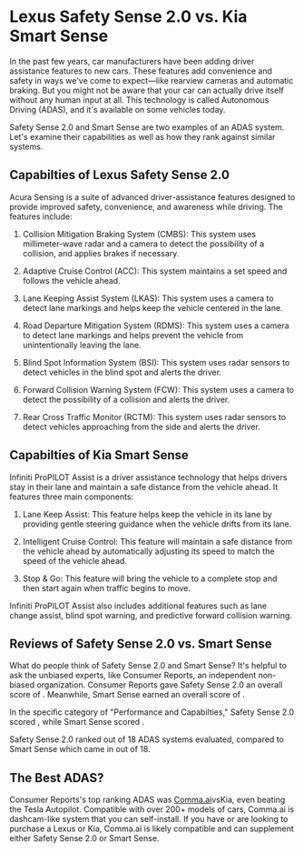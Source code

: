 # Lexus Safety Sense 2.0 vs. Kia Smart Sense

In the past few years, car manufacturers have been adding driver assistance features to new cars. These features add convenience and safety in ways we've come to expect—like rearview cameras and automatic braking. But you might not be aware that your car can actually drive itself without any human input at all. This technology is called Autonomous Driving (ADAS), and it's available on some vehicles today.

Safety Sense 2.0 and Smart Sense are two examples of an ADAS system. Let's examine their capabilities as well as how they rank against similar systems.

## Capabilties of Lexus Safety Sense 2.0

Acura Sensing is a suite of advanced driver-assistance features designed to provide improved safety, convenience, and awareness while driving. The features include: 

1. Collision Mitigation Braking System (CMBS): This system uses millimeter-wave radar and a camera to detect the possibility of a collision, and applies brakes if necessary.

2. Adaptive Cruise Control (ACC): This system maintains a set speed and follows the vehicle ahead.

3. Lane Keeping Assist System (LKAS): This system uses a camera to detect lane markings and helps keep the vehicle centered in the lane.

4. Road Departure Mitigation System (RDMS): This system uses a camera to detect lane markings and helps prevent the vehicle from unintentionally leaving the lane.

5. Blind Spot Information System (BSI): This system uses radar sensors to detect vehicles in the blind spot and alerts the driver.

6. Forward Collision Warning System (FCW): This system uses a camera to detect the possibility of a collision and alerts the driver. 

7. Rear Cross Traffic Monitor (RCTM): This system uses radar sensors to detect vehicles approaching from the side and alerts the driver.

## Capabilties of Kia Smart Sense

Infiniti ProPILOT Assist is a driver assistance technology that helps drivers stay in their lane and maintain a safe distance from the vehicle ahead. It features three main components:

1. Lane Keep Assist: This feature helps keep the vehicle in its lane by providing gentle steering guidance when the vehicle drifts from its lane.

2. Intelligent Cruise Control: This feature will maintain a safe distance from the vehicle ahead by automatically adjusting its speed to match the speed of the vehicle ahead.

3. Stop &amp; Go: This feature will bring the vehicle to a complete stop and then start again when traffic begins to move.

Infiniti ProPILOT Assist also includes additional features such as lane change assist, blind spot warning, and predictive forward collision warning.

## Reviews of Safety Sense 2.0 vs. Smart Sense
What do people think of Safety Sense 2.0 and Smart Sense? It's helpful to ask the unbiased experts, like Consumer Reports, an independent non-biased organization. Consumer Reports gave Safety Sense 2.0 an overall score of . Meanwhile, Smart Sense earned an overall score of .

In the specific category of "Performance and Capabilties," Safety Sense 2.0 scored , while Smart Sense scored .

Safety Sense 2.0 ranked  out of 18 ADAS systems evaluated, compared to Smart Sense which came in  out of 18.

## The Best ADAS?
Consumer Reports's top ranking ADAS was [Comma.ai](https://comma.ai?utm_medium=ref&utm_source=jwith&utm_campaign=Lexus)vsKia, even beating the Tesla Autopilot. Compatible with over 200+ models of cars, Comma.ai is dashcam-like system that you can self-install. If you have or are looking to purchase a Lexus or Kia, Comma.ai is likely compatible and can supplement either Safety Sense 2.0 or Smart Sense. 

